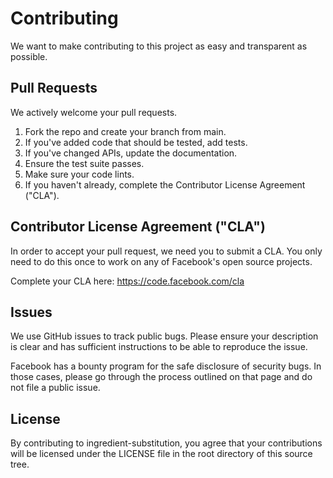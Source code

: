 
# Contributing
We want to make contributing to this project as easy and transparent as possible.

## Pull Requests
We actively welcome your pull requests.

1. Fork the repo and create your branch from main.
2. If you've added code that should be tested, add tests.
3. If you've changed APIs, update the documentation.
4. Ensure the test suite passes.
5. Make sure your code lints.
6. If you haven't already, complete the Contributor License Agreement ("CLA").

## Contributor License Agreement ("CLA")
In order to accept your pull request, we need you to submit a CLA. You only need to do this once to work on any of Facebook's open source projects.

Complete your CLA here: https://code.facebook.com/cla

## Issues
We use GitHub issues to track public bugs. Please ensure your description is clear and has sufficient instructions to be able to reproduce the issue.

Facebook has a bounty program for the safe disclosure of security bugs. In those cases, please go through the process outlined on that page and do not file a public issue.

## License
By contributing to ingredient-substitution, you agree that your contributions will be licensed under the LICENSE file in the root directory of this source tree.

